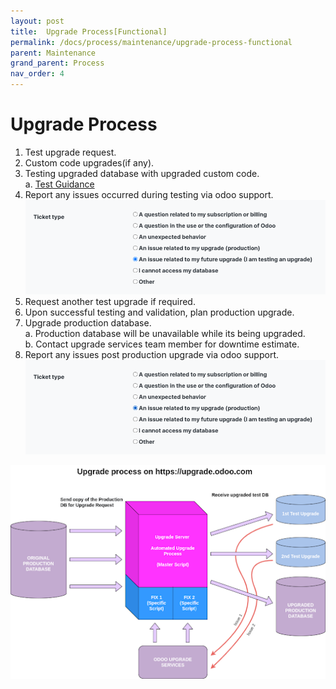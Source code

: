 ```yaml
---
layout: post
title:  Upgrade Process[Functional]
permalink: /docs/process/maintenance/upgrade-process-functional
parent: Maintenance
grand_parent: Process
nav_order: 4
---  
```

# Upgrade Process 

1. Test upgrade request.
2. Custom code upgrades(if any).
3. Testing upgraded database with upgraded custom code.  
  a. [Test Guidance](https://docs.google.com/document/d/1ypNs7JKPOsjNbKpdiKFH7Al6g6whZ9jr7f7duAQ5E1w/edit)
4. Report any issues occurred during testing via odoo support.  
  ![Test Upgrade Issue](test_upgrade_issue.png)
5. Request another test upgrade if required.
6. Upon successful testing and validation, plan production upgrade.
7. Upgrade production database.  
  a. Production database will be unavailable while its being upgraded.  
  b. Contact upgrade services team member for downtime estimate.
8. Report any issues post production upgrade via odoo support.  
  ![Post Upgrade Issue](post_upgrade_issue.png)

  
  
  ![Upgrade Process ](upgrade_process.png)  






